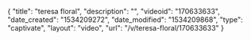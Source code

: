 {
    "title": "teresa floral",
    "description": "",
    "videoid": "170633633",
    "date_created": "1534209272",
    "date_modified": "1534209868",
    "type": "captivate",
    "layout": "video",
    "url": "\/v\/teresa-floral\/170633633"
}